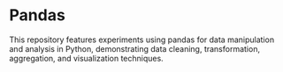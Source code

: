 # Pandas
This repository features experiments using pandas for data manipulation and analysis in Python, demonstrating data cleaning, transformation, aggregation, and visualization techniques.
